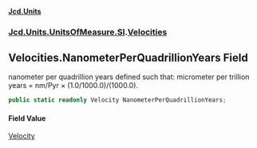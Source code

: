 #### [Jcd.Units](index 'index')
### [Jcd.Units.UnitsOfMeasure.SI](Jcd.Units.UnitsOfMeasure.SI 'Jcd.Units.UnitsOfMeasure.SI').[Velocities](Velocities 'Jcd.Units.UnitsOfMeasure.SI.Velocities')

## Velocities.NanometerPerQuadrillionYears Field

nanometer per quadrillion years defined such that: micrometer per trillion years = nm/Pyr × (1.0/1000.0)/(1000.0).

```csharp
public static readonly Velocity NanometerPerQuadrillionYears;
```

#### Field Value
[Velocity](Velocity 'Jcd.Units.UnitTypes.Velocity')